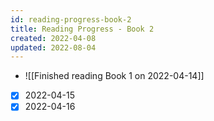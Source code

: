 ```yaml
---
id: reading-progress-book-2
title: Reading Progress - Book 2
created: 2022-04-08
updated: 2022-08-04
---
```


- ![[Finished reading Book 1 on 2022-04-14]]
- [x] 2022-04-15
- [x] 2022-04-16
